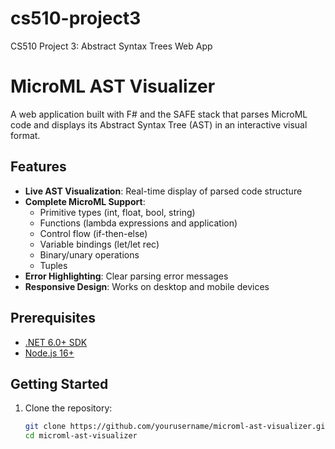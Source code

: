 # cs510-project3
CS510 Project 3: Abstract Syntax Trees Web App

# MicroML AST Visualizer

A web application built with F# and the SAFE stack that parses MicroML code and displays its Abstract Syntax Tree (AST) in an interactive visual format.

## Features

- **Live AST Visualization**: Real-time display of parsed code structure
- **Complete MicroML Support**:
  - Primitive types (int, float, bool, string)
  - Functions (lambda expressions and application)
  - Control flow (if-then-else)
  - Variable bindings (let/let rec)
  - Binary/unary operations
  - Tuples
- **Error Highlighting**: Clear parsing error messages
- **Responsive Design**: Works on desktop and mobile devices

## Prerequisites

- [.NET 6.0+ SDK](https://dotnet.microsoft.com/download)
- [Node.js 16+](https://nodejs.org/)

## Getting Started

1. Clone the repository:
   ```bash
   git clone https://github.com/yourusername/microml-ast-visualizer.git
   cd microml-ast-visualizer
